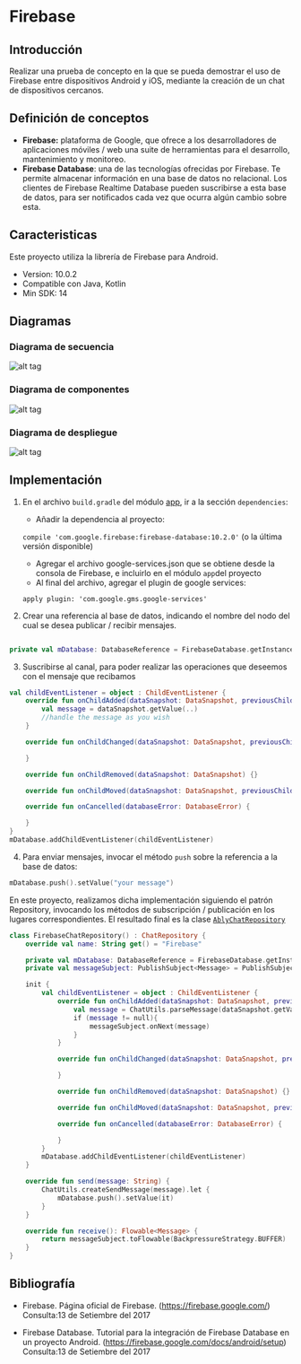 # Firebase

## Introducción

Realizar una prueba de concepto en la que se pueda demostrar el uso de Firebase entre dispositivos Android y iOS,
mediante la creación de un chat de dispositivos cercanos.

## Definición de conceptos

- __Firebase:__ plataforma de Google, que ofrece a los desarrolladores de aplicaciones móviles / web una suite de herramientas para el desarrollo, mantenimiento y monitoreo.
- __Firebase Database__: una de las tecnologías ofrecidas por Firebase. Te permite almacenar información en una base de datos no relacional. Los clientes de Firebase Realtime Database pueden suscribirse a esta base de datos, para ser notificados cada vez que ocurra algún cambio sobre esta. 

## Caracteristicas

Este proyecto utiliza la librería de Firebase para Android.
- Version: 10.0.2
- Compatible con Java, Kotlin
- Min SDK: 14

## Diagramas

### Diagrama de secuencia

![alt tag](https://raw.githubusercontent.com/Bruno125/Communication-Demo-Android/documentation/Documentation/Firebase/Diagrams/Diagrama%20de%20secuencia-%20Firebase.png)

### Diagrama de componentes

![alt tag](https://raw.githubusercontent.com/Bruno125/Communication-Demo-Android/documentation/Documentation/Firebase/Diagrams/Diagrama%20de%20componentes%20Firebase.png)

### Diagrama de despliegue

![alt tag](https://raw.githubusercontent.com/Bruno125/Communication-Demo-Android/documentation/Documentation/Firebase/Diagrams/Diagrama%20de%20despliegue.png)

## Implementación

1. En el archivo `build.gradle` del módulo [app](https://github.com/Bruno125/Communication-Demo-Android/blob/documentation/app/build.gradle), ir a la sección `dependencies`:

   - Añadir la dependencia al proyecto: 
   
   `compile 'com.google.firebase:firebase-database:10.2.0'` (o la última versión disponible)
   - Agregar el archivo google-services.json que se obtiene desde la consola de Firebase, e incluirlo en el módulo `app`del proyecto
   - Al final del archivo, agregar el plugin de google services:
   
   `apply plugin: 'com.google.gms.google-services'`

2. Crear una referencia al base de datos, indicando el nombre del nodo del cual se desea publicar / recibir mensajes.

```kotlin

private val mDatabase: DatabaseReference = FirebaseDatabase.getInstance().reference.child("chat")

```

3. Suscribirse al canal, para poder realizar las operaciones que deseemos con el mensaje que recibamos

```kotlin
val childEventListener = object : ChildEventListener {
    override fun onChildAdded(dataSnapshot: DataSnapshot, previousChildName: String?) {
        val message = dataSnapshot.getValue(..)
        //handle the message as you wish
    }

    override fun onChildChanged(dataSnapshot: DataSnapshot, previousChildName: String?) {

    }

    override fun onChildRemoved(dataSnapshot: DataSnapshot) {}

    override fun onChildMoved(dataSnapshot: DataSnapshot, previousChildName: String?) {}

    override fun onCancelled(databaseError: DatabaseError) {

    }
}
mDatabase.addChildEventListener(childEventListener)
```

4. Para enviar mensajes, invocar el método `push` sobre la referencia a la base de datos:

```kotlin
mDatabase.push().setValue("your message")
```

En este proyecto, realizamos dicha implementación siguiendo el patrón Repository, invocando los métodos de subscripción / publicación en los lugares correspondientes. El resultado final es la clase [`AblyChatRepository`](https://github.com/Bruno125/Communication-Demo-Android/blob/documentation/app/src/main/java/com/brunoaybar/chatdemos/data/impl/FirebaseChatRepository.kt)

```kotlin
class FirebaseChatRepository() : ChatRepository {
    override val name: String get() = "Firebase"

    private val mDatabase: DatabaseReference = FirebaseDatabase.getInstance().reference.child("chat")
    private val messageSubject: PublishSubject<Message> = PublishSubject.create()

    init {
        val childEventListener = object : ChildEventListener {
            override fun onChildAdded(dataSnapshot: DataSnapshot, previousChildName: String?) {
                val message = ChatUtils.parseMessage(dataSnapshot.getValue(ChatUtils.SendMessage::class.java))
                if (message != null){
                    messageSubject.onNext(message)
                }
            }

            override fun onChildChanged(dataSnapshot: DataSnapshot, previousChildName: String?) {

            }

            override fun onChildRemoved(dataSnapshot: DataSnapshot) {}

            override fun onChildMoved(dataSnapshot: DataSnapshot, previousChildName: String?) {}

            override fun onCancelled(databaseError: DatabaseError) {

            }
        }
        mDatabase.addChildEventListener(childEventListener)
    }

    override fun send(message: String) {
        ChatUtils.createSendMessage(message).let {
            mDatabase.push().setValue(it)
        }
    }

    override fun receive(): Flowable<Message> {
        return messageSubject.toFlowable(BackpressureStrategy.BUFFER)
    }
}
```


## Bibliografía

- Firebase. Página oficial de Firebase. (https://firebase.google.com/) Consulta:13 de Setiembre del 2017

- Firebase Database. Tutorial para la integración de Firebase Database en un proyecto Android. (https://firebase.google.com/docs/android/setup) Consulta:13 de Setiembre del 2017
